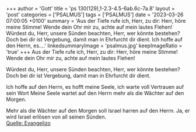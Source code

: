 +++
author = 'Gott'
title = 'ps 130(129),1-2.3-4.5-6ab.6c-7a.8'
layout = 'post'
categories = ['PSALMUS']
tags = ['PSALMUS']
date = '2023-03-26 07:00:05 +0100'
summary = 'Aus der Tiefe rufe ich, Herr, zu dir: Herr, höre meine Stimme! Wende dein Ohr mir zu, achte auf mein lautes Flehen!  Würdest du, Herr, unsere Sünden beachten, Herr, wer könnte bestehen? Doch bei dir ist Vergebung, damit man in Ehrfurcht dir dient.  Ich hoffe auf den Herrn, es....'
linkedsummaryImage = 'psalmus.jpg'
keepImageRatio = 'true'
+++
Aus der Tiefe rufe ich, Herr, zu dir:
Herr, höre meine Stimme!
Wende dein Ohr mir zu,
achte auf mein lautes Flehen!

Würdest du, Herr, unsere Sünden beachten,
Herr, wer könnte bestehen?
Doch bei dir ist Vergebung,
damit man in Ehrfurcht dir dient.

Ich hoffe auf den Herrn, es hofft meine Seele,
ich warte voll Vertrauen auf sein Wort
Meine Seele wartet auf den Herrn
mehr als die Wächter auf den Morgen.<!--more-->

Mehr als die Wächter auf den Morgen
soll Israel harren auf den Herrn.
Ja, er wird Israel erlösen
von all seinen Sünden.<br> [Quelle: Evangelizo](https://evangeliumtagfuertag.org/DE/gospel)